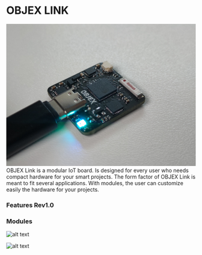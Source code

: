 # OBJEX LINK
![alt text](https://github.com/salvatoreraccardi/OBJEX_LINK/blob/main/dir/1.jpg)
OBJEX Link is a modular IoT board. Is designed for every user who needs compact hardware for your smart projects. The form factor of OBJEX Link is meant to fit several applications. With modules, the user can customize easily the hardware for your projects.

### Features Rev1.0

### Modules
![alt text](https://github.com/salvatoreraccardi/OBJEX_LINK/blob/main/dir/2.jpg)

![alt text](https://github.com/salvatoreraccardi/OBJEX_LINK/blob/main/dir/3.jpg)

